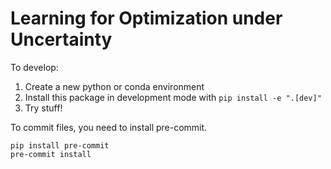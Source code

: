 # Learning for Optimization under Uncertainty


To develop:

1. Create a new python or conda environment
2. Install this package in development mode with `pip install -e ".[dev]"`
3. Try stuff!


To commit files, you need to install pre-commit.
```
pip install pre-commit
pre-commit install
```
